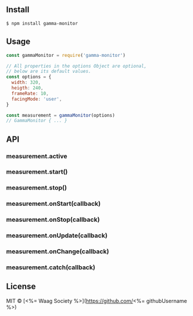 ## Install

```
$ npm install gamma-monitor
```


## Usage

```js
const gammaMonitor = require('gamma-monitor')

// All properties in the options Object are optional,
// below are its default values.
const options = {
  width: 320,
  heigth: 240,
  frameRate: 10,
  facingMode: 'user',
}

const measurement = gammaMonitor(options) 
// GammaMonitor { ... }
```

## API

### measurement.active

### measurement.start()

### measurement.stop()

### measurement.onStart(callback)

### measurement.onStop(callback)

### measurement.onUpdate(callback)

### measurement.onChange(callback)

### measurement.catch(callback)

## License

MIT © [<%= Waag Society %>](https://github.com/<%= githubUsername %>)
